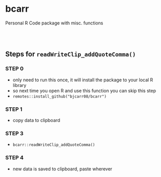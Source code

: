 # bcarr
Personal R Code package with misc. functions

</br>

</br>

## Steps for `readWriteClip_addQuoteComma()`

### STEP 0
- only need to run this once, it will install the package to your local R library
- so next time you open R and use this function you can skip this step
- `remotes::install_github("bjcarr08/bcarr")` 

### STEP 1
- copy data to clipboard

### STEP 3
- `bcarr::readWriteClip_addQuoteComma()`

### STEP 4
- new data is saved to clipboard, paste wherever
